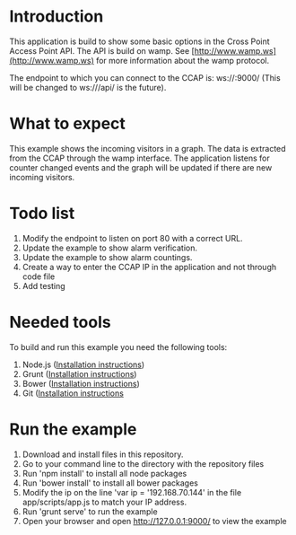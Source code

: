 # Introduction

This application is build to show some basic options in the Cross Point Access Point API. The API is build on wamp. See  [http://www.wamp.ws](http://www.wamp.ws) for more information about the wamp protocol. 

The endpoint to which you can connect to the CCAP is: ws://<ccap-ip>:9000/ 
(This will be changed to ws://<ccap-ip>/api/ is the future).

# What to expect

This example shows the incoming visitors in a graph. The data is extracted from the CCAP through the wamp interface. The application listens for counter changed events and the graph will be updated if there are new incoming visitors.

# Todo list

1. Modify the endpoint to listen on port 80 with a correct URL.
2. Update the example to show alarm verification.
3. Update the example to show alarm countings.
4. Create a way to enter the CCAP IP in the application and not through code file
5. Add testing

# Needed tools

To build and run this example you need the following tools:

1. Node.js ([Installation instructions](http://nodejs.org/))
2. Grunt ([Installation instructions](http://gruntjs.com/getting-started))
3. Bower ([Installation instructions](http://bower.io/))
4. Git ([Installation instructions](http://git-scm.com/)

# Run the example

1. Download and install files in this repository.
2. Go to your command line to the directory with the repository files
3. Run 'npm install' to install all node packages
4. Run 'bower install' to install all bower packages
5. Modify the ip on the line 'var ip = '192.168.70.144' in the file app/scripts/app.js to match your IP address.
5. Run 'grunt serve' to run the example
6. Open your browser and open http://127.0.0.1:9000/ to view the example
